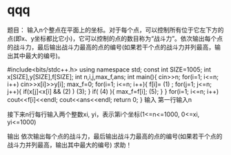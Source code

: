 # qqq
题目：
输入n个整点在平面上的坐标。对于每个点，可以控制所有位于它左下方的点(即x、y坐标都比它小)，它可以控制的点的数目称为“战斗力”。依次输出每个点的战斗力，最后输出战斗力最高的点的编号(如果若干个点的战斗力并列最高，输出其中最大的编号)。

#include<bits/stdc++.h>
using namespace std;
const int SIZE=1005;
int x[SIZE],y[SIZE],f[SIZE];
int n,i,j,max_f,ans;
int main(){
    cin>>n;
    for(i=1; i<=n; i++)
      cin>>x[i]>>y[i];
    max_f=0;
    for(i=1; i<=n; i++){
      f[i]= (1) ;
      for(j=1; j<=n; j++){
        if(x[j]<x[i] && (2) )
          (3);
      }
      if( (4) ){
        max_f=f[i];
        (5);
      }
    }
    for(i=1; i<=n; i++)
      cout<<f[i]<<endl;
    cout<<ans<<endl;
    return 0;
}
输入
第一行输入n

接下来n行每行输入两个整数xi, yi，表示第i个坐标(1<=n<=1000, 0<=xi, yi<=1000)

输出
依次输出每个点的战斗力，最后输出战斗力最高的点的编号(如果若干个点的战斗力并列最高，输出其中最大的编号)
求助！

